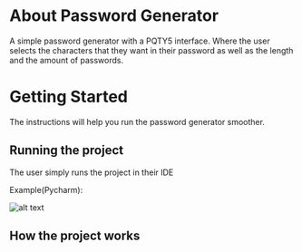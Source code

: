 # About Password Generator
A simple password generator with a PQTY5 interface. Where the user selects the characters that they want in their password as well as the length and the amount of passwords.

# Getting Started
The instructions will help you run the password generator smoother.

## Running the project
The user simply runs the project in their IDE

Example(Pycharm):


![alt text](https://user-images.githubusercontent.com/78819516/114920287-45e43a00-9df7-11eb-9671-b481d86b22c1.JPG)

## How the project works




